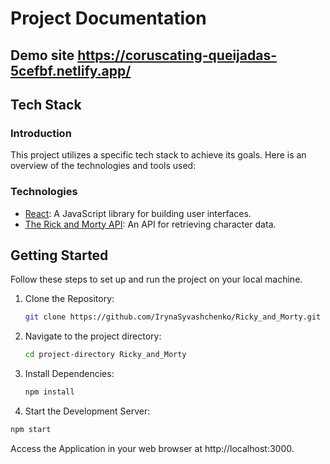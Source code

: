 
# Project Documentation

## Demo site https://coruscating-queijadas-5cefbf.netlify.app/

## Tech Stack

### Introduction
This project utilizes a specific tech stack to achieve its goals. Here is an overview of the technologies and tools used:

### Technologies
- [React](https://reactjs.org/): A JavaScript library for building user interfaces.
- [The Rick and Morty API](https://rickandmortyapi.com/): An API for retrieving character data.



## Getting Started

Follow these steps to set up and run the project on your local machine.

1. Clone the Repository:

   ```bash
   git clone https://github.com/IrynaSyvashchenko/Ricky_and_Morty.git
   ```
   
2. Navigate to the project directory:

   ```bash
   cd project-directory Ricky_and_Morty
   ```
   
3. Install Dependencies:

   ```bash
   npm install
   ```
   
4.  Start the Development Server:
   
   ```bash
   npm start
   ```

Access the Application in your web browser at http://localhost:3000.
   
